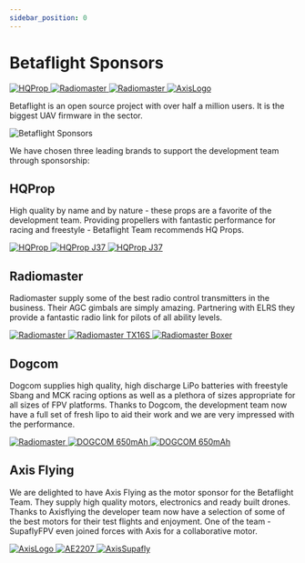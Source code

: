 ```yaml
---
sidebar_position: 0
---
```


# Betaflight Sponsors

<div className="grid xs:grid-cols-4 md:grid-cols-4 gap-4 mb-4 items-center justify-center h-full">
  <a href="https://www.hqprop.com/" target="_blank" rel="noreferrer noopener" className="xl:col-span-1 col-span-2 no-effect">
    <img src="/img/betaflight/sponsors/hqprop.svg" alt="HQProp" className="invert no-effect rounded-2xl w-4/5" />
  </a>
  <a href="https://https://www.radiomasterrc.com/" target="_blank" rel="noreferrer noopener" className="xl:col-span-1 col-span-2 no-effect">
    <img src="/img/betaflight/sponsors/radiomaster-logo.jpg" alt="Radiomaster" className="no-effect rounded-2xl w-full" />
  </a>
  <a href="https://www.tititop.com/" target="_blank" rel="noreferrer noopener" className="xl:col-span-1 col-span-2 no-effect">
    <img src="/img/betaflight/sponsors/dogcom.svg" alt="Radiomaster" className="no-effect rounded-2xl w-full" />
  </a>
  <a href="https://www.axisflying.com/" target="_blank" rel="noreferrer noopener" className="xl:col-span-1 col-span-2 no-effect">
    <img src="/img/betaflight/sponsors/Axisflying_dark.svg" alt="AxisLogo" className="no-effect rounded-2xl w-full" />
  </a>
</div>

Betaflight is an open source project with over half a million users. It is the biggest UAV firmware in the sector.

![Betaflight Sponsors](/img/betaflight/sponsors/sponsor_header.jpg)

We have chosen three leading brands to support the development team through sponsorship:

## HQProp

High quality by name and by nature - these props are a favorite of the development team. Providing propellers with fantastic performance for racing and freestyle - Betaflight Team recommends HQ Props.

<div className="grid xl:grid-cols-3 md:grid-cols-2 gap-4 mb-4 items-center justify-center h-full">
  <a href="https://www.hqprop.com/" target="_blank" rel="noreferrer noopener" className="xl:col-span-1 col-span-2 no-effect">
    <img src="/img/betaflight/sponsors/hqprop.svg" alt="HQProp" className="invert no-effect rounded-2xl w-full" />
  </a>
  <a href="https://www.hqprop.com/hq-juicy-prop-j37-2cw2ccw-poly-carbonate-p0326.html" target="_blank" rel="noreferrer noopener" className="no-effect">
    <img src="/img/betaflight/sponsors/hqprop_j37.jpg" alt="HQProp J37" className="no-effect rounded-2xl" />
  </a>
  <a href="https://www.hqprop.com/hq-juicy-prop-j37-2cw2ccw-poly-carbonate-p0326.html" target="_blank" rel="noreferrer noopener" className="no-effect">
    <img src="/img/betaflight/sponsors/hqprop_j37_vitroid.jpg" alt="HQProp J37" className="no-effect rounded-2xl" />
  </a>
</div>

## Radiomaster

Radiomaster supply some of the best radio control transmitters in the business. Their AGC gimbals are simply amazing. Partnering with ELRS they provide a fantastic radio link for pilots of all ability levels.

<div className="grid xl:grid-cols-3 md:grid-cols-2 gap-4 mb-4 items-center justify-center h-full">
  <a href="https://https://www.radiomasterrc.com/" target="_blank" rel="noreferrer noopener" className="xl:col-span-1 col-span-2 no-effect">
    <img src="/img/betaflight/sponsors/radiomaster-logo.jpg" alt="Radiomaster" className="no-effect rounded-2xl w-full" />
  </a>
  <a href="https://https://www.radiomasterrc.com/collections/tx16s-mkii" target="_blank" rel="noreferrer noopener" className="no-effect">
    <img src="/img/betaflight/sponsors/radiomaster_tx16s.png" alt="Radiomaster TX16S" className="no-effect rounded-2xl" />
  </a>
  <a href="https://www.radiomasterrc.com/collections/boxer-1" target="_blank" rel="noreferrer noopener" className="no-effect">
    <img src="/img/betaflight/sponsors/radiomaster-boxer.jpg" alt="Radiomaster Boxer" className="no-effect rounded-2xl" />
  </a>
</div>

## Dogcom

Dogcom supplies high quality, high discharge LiPo batteries with freestyle Sbang and MCK racing options as well as a plethora of sizes appropriate for all sizes of FPV platforms.
Thanks to Dogcom, the development team now have a full set of fresh lipo to aid their work and we are very impressed with the performance.

<div className="grid xl:grid-cols-3 md:grid-cols-2 gap-4 mb-4 items-center justify-center h-full">
  <a href="https://www.tititop.com/" target="_blank" rel="noreferrer noopener" className="xl:col-span-1 col-span-2 no-effect">
    <img src="/img/betaflight/sponsors/dogcom.svg" alt="Radiomaster" className="no-effect rounded-2xl w-full" />
  </a>
  <a href="https://www.tititop.com/products_view.asp?cid=163&id=1470" target="_blank" rel="noreferrer noopener" className="no-effect">
    <img src="/img/betaflight/sponsors/dogcom_650mah.jpg" alt="DOGCOM 650mAh" className="no-effect rounded-2xl" />
  </a>
  <a href="https://www.tititop.com/products_view.asp?cid=163&id=1470" target="_blank" rel="noreferrer noopener" className="no-effect">
    <img src="/img/betaflight/sponsors/dogcom_650mah_vitroid.jpg" alt="DOGCOM 650mAh" className="no-effect rounded-2xl" />
  </a>
</div>

## Axis Flying

We are delighted to have Axis Flying as the motor sponsor for the Betaflight Team. They supply high quality motors, electronics and ready built drones.
Thanks to Axisflying the developer team now have a selection of some of the best motors for their test flights and enjoyment.
One of the team - SupaflyFPV even joined forces with Axis for a collaborative motor.

<div className="grid xl:grid-cols-3 md:grid-cols-2 gap-4 mb-4 items-center justify-center h-full">
  <a href="https://www.axisflying.com/" target="_blank" rel="noreferrer noopener" className="xl:col-span-1 col-span-2 no-effect">
    <img src="/img/betaflight/sponsors/Axisflying_dark.svg" alt="AxisLogo" className="no-effect rounded-2xl w-full" />
  </a>
      <a href="https://www.axisflying.com/" target="_blank" rel="noreferrer noopener" className="no-effect">
    <img src="/img/betaflight/sponsors/AE2207.jpg" alt="AE2207" className="no-effect rounded-2xl" />
  </a>
    <a href="https://www.axisflying.com/" target="_blank" rel="noreferrer noopener" className="no-effect">
    <img src="/img/betaflight/sponsors/AxisSupafly.jpg" alt="AxisSupafly" className="no-effect rounded-2xl" />
  </a>
</div>
